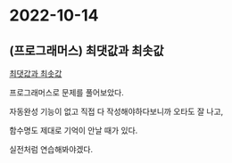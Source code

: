 # 2022-10-14

## (프로그래머스) 최댓값과 최솟값

[최댓값과 최솟값](https://school.programmers.co.kr/learn/courses/30/lessons/12939?language=javascript)

프로그래머스로 문제를 풀어보았다.

자동완성 기능이 없고 직접 다 작성해야하다보니까 오타도 잘 나고,

함수명도 제대로 기억이 안날 때가 있다.

실전처럼 연습해봐야겠다.
